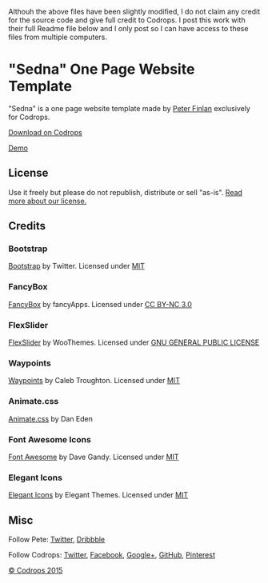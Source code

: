 Althouh the above files have been slightly modified, I do not claim any credit for the source code and give full credit to Codrops. I post this work with their full Readme file below and I only post so I can have access to these files from multiple computers. 

# "Sedna" One Page Website Template

"Sedna" is a one page website template made by [Peter Finlan](http://peterfinlan.com/) exclusively for Codrops.

[Download on Codrops](http://tympanus.net/codrops/?p=24660)

[Demo](http://tympanus.net/Freebies/Sedna/)

## License

Use it freely but please do not republish, distribute or sell "as-is". [Read more about our license.](http://tympanus.net/codrops/licensing/)

## Credits 

### Bootstrap

[Bootstrap](http://getbootstrap.com/) by Twitter. Licensed under [MIT](https://github.com/twbs/bootstrap/blob/master/LICENSE)

### FancyBox

[FancyBox](http://fancyapps.com/fancybox/) by fancyApps. Licensed under [CC BY-NC 3.0](http://creativecommons.org/licenses/by-nc/3.0/)

### FlexSlider

[FlexSlider](http://www.woothemes.com/flexslider/) by WooThemes. Licensed under [GNU GENERAL PUBLIC LICENSE](https://github.com/woothemes/FlexSlider/blob/master/LICENSE.md)

### Waypoints

[Waypoints](https://github.com/imakewebthings/waypoints) by Caleb Troughton. Licensed under [MIT](https://github.com/imakewebthings/waypoints/blog/master/licenses.txt)

### Animate.css

[Animate.css](https://daneden.github.io/animate.css/) by Dan Eden

### Font Awesome Icons 

[Font Awesome](http://fortawesome.github.io/Font-Awesome/) by Dave Gandy. Licensed under [MIT](http://opensource.org/licenses/mit-license.html)

### Elegant Icons 

[Elegant Icons](http://www.elegantthemes.com/blog/resources/elegant-icon-font/) by Elegant Themes. Licensed under [MIT](http://opensource.org/licenses/mit-license.html)

## Misc

Follow Pete: [Twitter](https://twitter.com/peterfinlan), [Dribbble](http://www.dribbble.com/peterfinlan)

Follow Codrops: [Twitter](http://www.twitter.com/codrops), [Facebook](http://www.facebook.com/pages/Codrops/159107397912), [Google+](https://plus.google.com/101095823814290637419), [GitHub](https://github.com/codrops), [Pinterest](http://www.pinterest.com/codrops/)

[© Codrops 2015](http://www.codrops.com)


